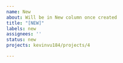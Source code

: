 ```yaml
---
name: New
about: Will be in New column once created
title: "[NEW]"
labels: new
assignees: ''
status: new
projects: kevinvu184/projects/4

---
```



